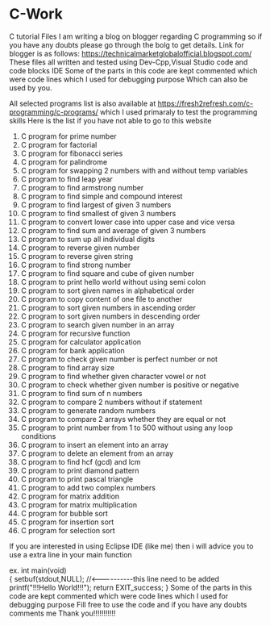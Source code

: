 # C-Work
C tutorial Files
I am writing a blog on blogger regarding C programming so if you have any doubts please go through the bolg to get details.
Link for blogger is as follows:
https://technicalmarketglobalofficial.blogspot.com/
These files all written and tested using Dev-Cpp,Visual Studio code and code blocks IDE 
Some of the parts in this code are kept commented which were code lines which I used for debugging purpose 
Which can also be used by you.

All selected programs list is also available at https://fresh2refresh.com/c-programming/c-programs/ which I used primaraly to test the programming skills
Here is the list if you have not able to go to this website
1.	C program for prime number
2.	C program for factorial
3.	C program for fibonacci series
4.	C program for palindrome
5.	C program for swapping 2 numbers with and without temp variables
6.	C program to find leap year
7.	C program to find armstrong number
8.	C program to find simple and compound interest
9.	C program to find largest of given 3 numbers
10.	C program to find smallest of given 3 numbers
11.	C program to convert lower case into upper case and vice versa
12.	C program to find sum and average of given 3 numbers
13.	C program to sum up all individual digits
14.	C program to reverse given number
15.	C program to reverse given string
16.	C program to find strong number
17.	C program to find square and cube of given number
18.	C program to print hello world without using semi colon
19.	C program to sort given names in alphabetical order
20.	C program to copy content of one file to another
21.	C program to sort given numbers in ascending order
22.	C program to sort given numbers in descending order
23.	C program to search given number in an array
24.	C program for recursive function
25.	C program for calculator application
26.	C program for bank application
27.	C program to check given number is perfect number or not
28.	C program to find array size
29.	C program to find whether given character vowel or not
30.	C program to check whether given number is positive or negative
31.	C program to find sum of n numbers
32.	C program to compare 2 numbers without if statement
33.	C program to generate random numbers
34.	C program to compare 2 arrays whether they are equal or not
35.	C program to print number from 1 to 500 without using any loop conditions
36.	C program to insert an element into an array
37.	C program to delete an element from an array
38.	C program to find hcf (gcd) and lcm
39.	C program to print diamond pattern
40.	C program to print pascal triangle
41.	C program to add two complex numbers
42.	C program for matrix addition
43.	C program for matrix multiplication
44.	C program for bubble sort
45.	C program for insertion sort
46.	C program for selection sort

If you are interested in using Eclipse IDE (like me) then i will advice you to use a extra line in your main function

ex.
int main(void)    
{
  setbuf(stdout,NULL);      //<----------this line need to be added
  printf("!!!Hello World!!!");
  return EXIT_success;
}
Some of the parts in this code are kept commented which were code lines which I used for debugging purpose
Fill free to use the code and if you have any doubts comments me
Thank you!!!!!!!!!!!

